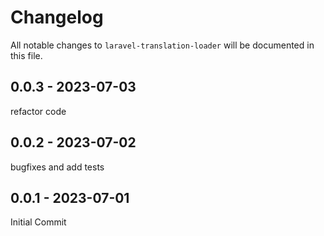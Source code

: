 # Changelog

All notable changes to `laravel-translation-loader` will be documented in this file.

## 0.0.3 - 2023-07-03

refactor code

## 0.0.2 - 2023-07-02

bugfixes and add tests

## 0.0.1 - 2023-07-01

Initial Commit
